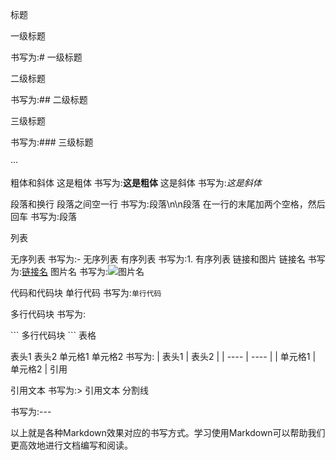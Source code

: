 标题

一级标题

书写为:# 一级标题

二级标题

书写为:## 二级标题

三级标题

书写为:### 三级标题

···

粗体和斜体
这是粗体
书写为:**这是粗体**
这是斜体
书写为:*这是斜体*

段落和换行
段落之间空一行
书写为:段落\n\n段落
在一行的末尾加两个空格，然后回车
书写为:段落

列表

无序列表
书写为:- 无序列表
有序列表
书写为:1. 有序列表
链接和图片
链接名
书写为:[链接名](链接地址)
图片名
书写为:![图片名](图片地址)

代码和代码块
单行代码
书写为:`单行代码`

多行代码块
书写为:

\```
多行代码块
\```
表格

表头1	表头2
单元格1	单元格2
书写为:
| 表头1 | 表头2 |
| ---- | ---- |
| 单元格1 | 单元格2 |
引用

引用文本
书写为:> 引用文本
分割线

书写为:---

以上就是各种Markdown效果对应的书写方式。学习使用Markdown可以帮助我们更高效地进行文档编写和阅读。